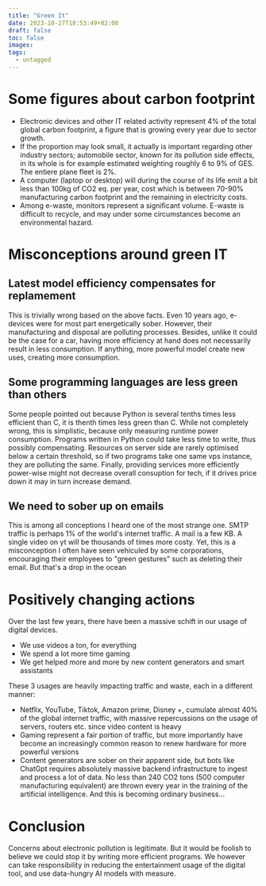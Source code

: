 ```yaml
---
title: "Green It"
date: 2023-10-27T18:53:49+02:00
draft: false
toc: false
images:
tags: 
  - untagged
---
```


# Some figures about carbon footprint

- Electronic devices and other IT related activity represent 4% of the total global carbon footprint, a figure that is growing every year due to sector growth. 
- If the proportion may look small, it actually is important regarding other industry sectors; automobile sector, known for its pollution side effects, in its whole is for example estimated weighting roughly 6 to 9% of GES. The entiere plane fleet is 2%.
- A computer (laptop or desktop) will during the course of its life emit a bit less than 100kg of CO2 eq. per year, cost which is between 70-90% manufacturing carbon footprint and the remaining in electricity costs. 
- Among e-waste, monitors represent a significant volume. E-waste is difficult to recycle, and may under some circumstances become an environmental hazard.

# Misconceptions around green IT

## Latest model efficiency compensates for replamement

This is trivially wrong based on the above facts. Even 10 years ago, e-devices were for most part energetically sober. However, their manufacturing and disposal are polluting processes. 
Besides, unlike it could be the case for a car, having more efficiency at hand does not necessarily result in less consumption. If anything, more powerful model create new uses, creating more consumption.

## Some programming languages are less green than others

Some people pointed out because Python is several tenths times less efficient than C, it is thenth times less green than C.
While not completely wrong, this is simplistic, because only measuring runtime power consumption. Programs written in Python could take less time to write, thus possibly compensating.
Resources on server side are rarely optimised below a certain threshold, so if two programs take one same vps instance, they are polluting the same.
Finally, providing services more efficiently power-wise might not decrease overall consuption for tech, if it drives price down it may in turn increase demand.

## We need to sober up on emails

This is among all conceptions I heard one of the most strange one. SMTP traffic is perhaps 1% of the world's internet traffic. A mail is a few KB. A single video on yt will be thousands of times more costy.
Yet, this is a misconception I often have seen vehiculed by some corporations, encouraging their employees to "green gestures" such as deleting their email. But that's a drop in the ocean

# Positively changing actions

Over the last few years, there have been a massive schift in our usage of digital devices.

- We use videos a ton, for everything
- We spend a lot more time gaming
- We get helped more and more by new content generators and smart assistants

These 3 usages are heavily impacting traffic and waste, each in a different manner:

- Netflix, YouTube, Tiktok, Amazon prime, Disney +, cumulate almost 40% of the global internet traffic, with massive repercussions on the usage of servers, routers etc. since video content is heavy
- Gaming represent a fair portion of traffic, but more importantly have become an increasingly common reason to renew hardware for more powerful versions
- Content generators are sober on their apparent side, but bots like ChatGpt requires absolutely massive backend infrastructure to ingest and process a lot of data. No less than 240 CO2 tons (500 computer manufacturing equivalent) are thrown every year in the training of the artificial intelligence. And this is becoming ordinary business...

# Conclusion

Concerns about electronic pollution is legitimate. But it would be foolish to believe we could stop it by writing more efficient programs. We however can take responsibility in reducing the entertainment usage of the digital tool, and use data-hungry AI models with measure.
